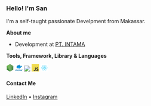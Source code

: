 ### Hello! I'm San

I'm a self-taught passionate Develpment from Makassar.

**About me**

- Development at [PT. INTAMA](https://intama.info)

**Tools, Framework, Library & Languages**

<code><img height="20" src="https://raw.githubusercontent.com/github/explore/80688e429a7d4ef2fca1e82350fe8e3517d3494d/topics/nodejs/nodejs.png"></code>
<code><img height="20" src="https://raw.githubusercontent.com/github/explore/80688e429a7d4ef2fca1e82350fe8e3517d3494d/topics/docker/docker.png"></code>
<code><img height="20" src="https://brandslogos.com/wp-content/uploads/thumbs/php-logo-vector.svg"></code>
<code><img height="20" src="https://raw.githubusercontent.com/github/explore/80688e429a7d4ef2fca1e82350fe8e3517d3494d/topics/javascript/javascript.png"></code>
<code><img height="20" src="https://raw.githubusercontent.com/github/explore/80688e429a7d4ef2fca1e82350fe8e3517d3494d/topics/react/react.png"></code>


#### Contact Me

[LinkedIn](https://www.linkedin.com/in/san-ardiansyah) •
[Instagram](https://www.instagram.com/mantan.gondrong_)

